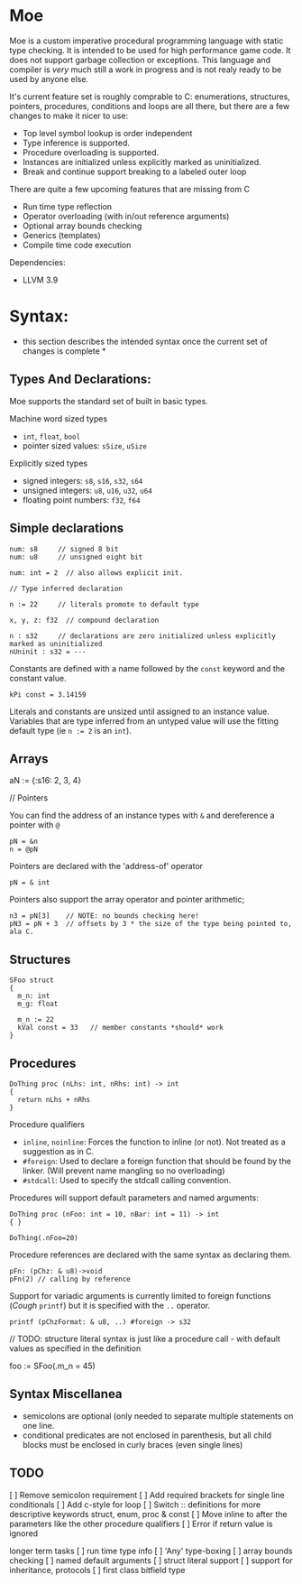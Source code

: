 # Moe

Moe is a custom imperative procedural programming language with static type checking. It is intended to be used for high performance game code. It does not support garbage collection or exceptions. This language and compiler is *very* much still a work in progress and is not realy ready to be used by anyone else.

It's current feature set is roughly comprable to C: enumerations, structures, pointers, procedures, conditions and loops are all there, but there are a few changes to make it nicer to use:
  - Top level symbol lookup is order independent 
  - Type inference is supported.
  - Procedure overloading is supported.
  - Instances are initialized unless explicitly marked as uninitialized.
  - Break and continue support breaking to a labeled outer loop

There are quite a few upcoming features that are missing from C
  - Run time type reflection
  - Operator overloading (with in/out reference arguments)
  - Optional array bounds checking
  - Generics (templates)
  - Compile time code execution

Dependencies:
  - LLVM 3.9

# Syntax:
* this section describes the intended syntax once the current set of changes is complete *

## Types And Declarations:

Moe supports the standard set of built in basic types.

Machine word sized types
  - `int`, `float`, `bool`
  - pointer sized values: `sSize`, `uSize`

Explicitly sized types
  - signed integers: `s8`, `s16`, `s32`, `s64`
  - unsigned integers: `u8`, `u16`, `u32`, `u64`
  - floating point numbers: `f32`, `f64`

## Simple declarations

```
num: s8     // signed 8 bit
num: u8     // unsigned eight bit

num: int = 2  // also allows explicit init.

// Type inferred declaration

n := 22     // literals promote to default type 

x, y, z: f32  // compound declaration

n : s32     // declarations are zero initialized unless explicitly marked as uninitialized
nUninit : s32 = ---
```


Constants are defined with a name followed by the `const` keyword and the constant value.
```
kPi const = 3.14159 
```

Literals and constants are unsized until assigned to an instance value. Variables that are type inferred from an untyped value will use the fitting default type (ie `n := 2` is an `int`).



## Arrays

aN := {:s16: 2, 3, 4}



// Pointers

You can find the address of an instance types with `&` and dereference a pointer with `@`
```
pN = &n
n = @pN
```

Pointers are declared with the 'address-of' operator
```
pN = & int
```

Pointers also support the array operator and pointer arithmetic;
```
n3 = pN[3]    // NOTE: no bounds checking here!
pN3 = pN + 3  // offsets by 3 * the size of the type being pointed to, ala C.
```



## Structures

```
SFoo struct
{
  m_n: int
  m_g: float

  m_n := 22
  kVal const = 33   // member constants *should* work
}
```



## Procedures

```
DoThing proc (nLhs: int, nRhs: int) -> int
{
  return nLhs + nRhs
}
```

Procedure qualifiers
  - `inline`, `noinline`: Forces the function to inline (or not). Not treated as a suggestion as in C.
  - `#foreign`: Used to declare a foreign function that should be found by the linker. (Will prevent name mangling so no overloading)
  - `#stdcall`: Used to specify the stdcall calling convention.

Procedures will support default parameters and named arguments:

```
DoThing proc (nFoo: int = 10, nBar: int = 11) -> int
{ }

DoThing(.nFoo=20)
```

Procedure references are declared with the same syntax as declaring them.
```
pFn: (pChz: & u8)->void
pFn(2) // calling by reference
```

Support for variadic arguments is currently limited to foreign functions (*Cough* `printf`) but it is specified with the `..` operator.
```
printf (pChzFormat: & u8, ..) #foreign -> s32
```

// TODO: structure literal syntax is just like a procedure call - with default values as specified in the definition

foo := SFoo(.m_n = 45)


## Syntax Miscellanea
  - semicolons are optional (only needed to separate multiple statements on one line.
  - conditional predicates are not enclosed in parenthesis, but all child blocks must be enclosed in curly braces (even single lines)



## TODO

[ ] Remove semicolon requirement
[ ] Add required brackets for single line conditionals
[ ] Add c-style for loop
[ ] Switch :: definitions for more descriptive keywords struct, enum, proc & const
[ ] Move inline to after the parameters like the other procedure qualifiers
[ ] Error if return value is ignored 

longer term tasks
[ ] run time type info
[ ] 'Any' type-boxing
[ ] array bounds checking
[ ] named default arguments
[ ] struct literal support
[ ] support for inheritance, protocols
[ ] first class bitfield type